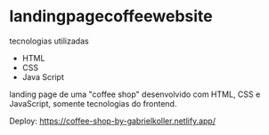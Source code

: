 # landingpagecoffeewebsite

tecnologias utilizadas
- HTML
- CSS
- Java Script

landing page de uma "coffee shop" desenvolvido com HTML, CSS e JavaScript, somente tecnologias
do frontend.


Deploy: https://coffee-shop-by-gabrielkoller.netlify.app/
